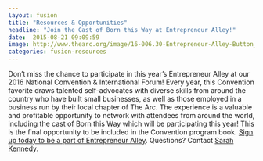 ```yaml
---
layout: fusion
title: "Resources & Opportunities"
headline: "Join the Cast of Born this Way at Entrepreneur Alley!"
date:  2015-08-21 09:09:59
image: http://www.thearc.org/image/16-006.30-Entrepreneur-Alley-Button_rectangle2.jpg
categories: fusion-resources
---
```

Don’t miss the chance to participate in this year’s Entrepreneur Alley at our 2016 National Convention & International Forum! Every year, this Convention favorite draws talented self-advocates with diverse skills from around the country who have built small businesses, as well as those employed in a business run by their local chapter of The Arc. The experience is a valuable and profitable opportunity to network with attendees from around the world, including the cast of Born this Way which will be participating this year! This is the final opportunity to be included in the Convention program book. <a href="http://convention.thearc.org/sessions/entrepreneur-alley/?erid=8294100&trid=ee036af2-68b8-4b49-8c9d-9e90b0d32ba2">Sign up today to be a part of Entrepreneur Alley</a>. Questions? Contact <a href="mailto:skennedy@thearc.org">Sarah Kennedy</a>.